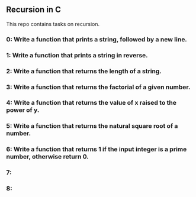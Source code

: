 ## Recursion in C

This repo contains tasks on recursion.

### 0: Write a function that prints a string, followed by a new line.

### 1: Write a function that prints a string in reverse.

### 2: Write a function that returns the length of a string.

### 3: Write a function that returns the factorial of a given number.

### 4: Write a function that returns the value of x raised to the power of y.

### 5: Write a function that returns the natural square root of a number.

### 6: Write a function that returns 1 if the input integer is a prime number, otherwise return 0.

### 7:

### 8: 
